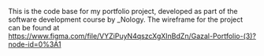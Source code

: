 
This is the code base for my portfolio project, developed as part of the software development course by _Nology. The wireframe for the project can be found at https://www.figma.com/file/VYZiPuyN4qszcXgXInBdZn/Gazal-Portfolio-(3)?node-id=0%3A1
